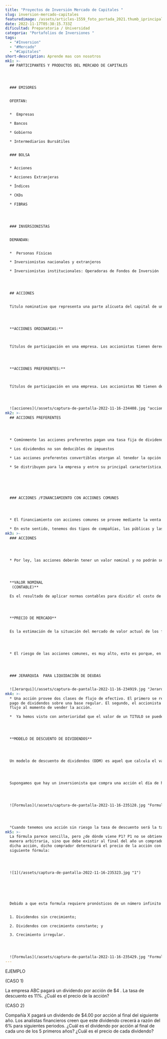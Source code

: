 ```yaml
---
title: "Proyectos de Inversión Mercado de Capitales "
slug: inversion-mercado-capitales
featuredimage: /assets/articles-1559_foto_portada_2021.thumb_iprincipal.jpg
date: 2022-11-17T05:38:15.733Z
dificultad: Preparatoria / Universidad
categoria: "Portafolios de Inversiones "
tags:
  - "#Inversion"
  - "#Mercado"
  - "#Capitales"
short-description: Aprende mas con nosotros
mk1: >-
  ## PARTICIPANTES Y PRODUCTOS DEL MERCADO DE CAPITALES




  ### EMISORES


  OFERTAN:


  *  Empresas

  * Bancos

  * Gobierno

  * Intermediarios Bursátiles


  ### BOLSA


  * Acciones

  * Acciones Extranjeras

  * Índices

  * CKDs

  * FIBRAS




  ### INVERSIONISTAS


  DEMANDAN:


  *  Personas Físicas

  * Inversionistas nacionales y extranjeros

  * Inversionistas institucionales: Operadoras de Fondos de Inversión




  ## ACCIONES


  Titulo nominativo que representa una parte alícuota del capital de una empresa. Las personas que adquieren acciones, se les conoce como inversionistas. 




  **ACCIONES ORDINARIAS:** 



  Títulos de participación en una empresa. Los accionistas tienen derecho a voto y pueden recibir dividendos




  **ACCIONES PREFERENTES:** 



  Títulos de participación en una empresa. Los accionistas NO tienen derecho a voto y normalmente reciben dividendos como cantidad fija.




  ![acciones](/assets/captura-de-pantalla-2022-11-16-234408.jpg "acciones")
mk2: >-
  ## ACCIONES PREFERENTES




  * Comúnmente las acciones preferentes pagan una tasa fija de dividendos

  * Los dividendos no son deducibles de impuestos

  * Las acciones preferentes convertibles otorgan al tenedor la opción de poder convertir estas acciones preferentes en acciones comunes bajo ciertas circunstancias y condiciones

  * Se distribuyen para la empresa y entre su principal característica, no se pone  en riesgo la soberanía de la empresa






  ### ACCIONES /FINANCIAMIENTO CON ACCIONES COMUNES




  * El financiamiento con acciones comunes se provee mediante la venta de nuevas acciones a inversionistas. Esto podría ser venta de acciones a nuevos accionistas, quizás a través del mercado de capitales cuando una compañía está cotizando en bolsa, o mediante la venta de acciones a los accionistas ya existentes en la compañía, por ejemplo por medio del derecho de tanto.

  * En este sentido, tenemos dos tipos de compañías, las públicas y las privadas. Públicas son aquellas compañías que cotizan en las bolsas de valores nacionales o internacionales. Las privadas son aquellas compañías cuyas acciones no están a la compra o venta en las bolsas de valores.
mk3: >-
  ### ACCIONES




  * Por ley, las acciones deberán tener un valor nominal y no podrán ser emitidas por debajo de este valor. El valor nominal de una acción (que podrá ir desde centavos hasta cientos de pesos) no guarda ninguna relación con el precio de mercado. 




  **VALOR NOMINAL
   (CONTABLE)**

  Es el resultado de aplicar normas contables para dividir el costo de adquisición de los activos entre el número específico de años




  **PRECIO DE MERCADO**


  Es la estimación de la situación del mercado de valor actual de los flujos de caja futuros esperados para una empresa




  * El riesgo de las acciones comunes, es muy alto, esto es porque, en el dado caso de que la compañía quiebre y por tanto se liquide, existe una jerarquía en los acreedores a los cuales se les deberá liquidar primero su adeudo y al final de esta jerarquía están los accionistas.




  ### JERARQUIA  PARA LIQUIDACIÓN DE DEUDAS


  ![Jerarqui](/assets/captura-de-pantalla-2022-11-16-234919.jpg "Jerarquia")
mk4: >-
  * Una acción provee dos clases de flujo de efectivo. El primero se refiere al
  pago de dividendos sobre una base regular. El segundo, el accionista recibe un
  flujo al momento de vender la acción. 

  *  Ya hemos visto con anterioridad que el valor de un TITULO se puede determinar por medio del valor presente de sus flujos de efectivo.




  **MODELO DE DESCUENTO DE DIVIDENDOS**




  Un modelo de descuento de dividendos (DDM) es aquel que calcula el valor de una acción como el valor presente de sus dividendos en efectivo futuros esperados




  Supongamos que hay un inversionista que compra una acción el día de hoy, la mantiene en su poder y dentro de un año la vende, además está dispuesto a pagar por esta acción el día de hoy el precio P0, entonces el cálculo será:




  ![Formulas](/assets/captura-de-pantalla-2022-11-16-235128.jpg "Formulas")




  °﻿Cuando tenemos una acción sin riesgo la tasa de descuento será la tasa libre de riesgo (gubernamental), sí se trata de una acción riesgosa tendremos una tasa de descuento superior a la tasa libre de riesgo.
mk5: >-
  La fórmula parece sencilla, pero ¿de dónde viene P1? P1 no se obtiene de
  manera arbitraria, sino que debe existir al final del año un comprador de
  dicha acción, dicho comprador determinará el precio de la acción con la
  siguiente fórmula:




  ![1](/assets/captura-de-pantalla-2022-11-16-235323.jpg "1")






  Debido a que esta formula requiere pronósticos de un número infinito de dividendos futuros, sin embargo, ¿Cómo aplicamos la fórmula anterior en finanzas? Dicha fórmula es un modelo general que puede ser adaptado de acuerdo a ciertos patrones que podrían experimentar los dividendos de una compañía:


  1. Dividendos sin crecimiento;

  2. Dividendos con crecimiento constante; y

  3. Crecimiento irregular.




  ![Formulas](/assets/captura-de-pantalla-2022-11-16-235429.jpg "Formulas")
---
```

EJEMPLO 


(CASO 1)


La empresa ABC pagará un dividendo por acción de $4 . La tasa de descuento es 11%. ¿Cuál es el precio de la acción?

(CASO 2)


Compañía X pagará un dividendo de $4.00 por acción al final del siguiente año. Los analistas financieros creen que este dividendo crecerá a razón del 6% para siguientes periodos. ¿Cuál es el dividendo por acción al final de cada uno de los 5 primeros años? ¿Cuál es el precio de cada dividendo?